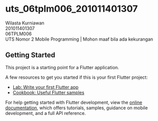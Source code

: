 # uts_06tplm006_201011401307
Wilasta Kurniawan<br>
201011401307<br>
06TPLM006<br>
UTS Nomor 2 Mobile Programming | Mohon maaf bila ada kekurangan

## Getting Started

This project is a starting point for a Flutter application.

A few resources to get you started if this is your first Flutter project:

- [Lab: Write your first Flutter app](https://docs.flutter.dev/get-started/codelab)
- [Cookbook: Useful Flutter samples](https://docs.flutter.dev/cookbook)

For help getting started with Flutter development, view the
[online documentation](https://docs.flutter.dev/), which offers tutorials,
samples, guidance on mobile development, and a full API reference.
